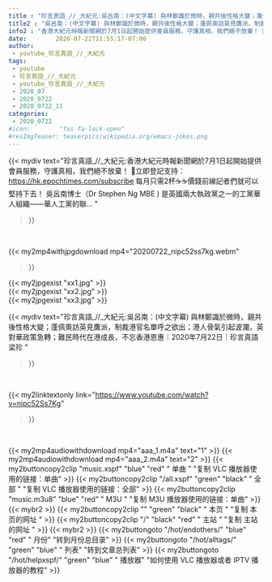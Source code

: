 ```yaml
---
title : "珍言真語_//_大紀元:吳呂南：(中文字幕) 與林鄭識於微時，親共後性格大變；蓬佩奧訪英見鷹派，制裁港官名單呼之欲出；港人骨氣引起波瀾，英對華政策急轉；難民時代在港成長，不忘香港恩惠｜2020年7月22日｜珍言真語 梁珍 "
title2 : "吳呂南：(中文字幕) 與林鄭識於微時，親共後性格大變；蓬佩奧訪英見鷹派，制裁港官名單呼之欲出；港人骨氣引起波瀾，英對華政策急轉；難民時代在港成長，不忘香港恩惠｜2020年7月22日｜珍言真語 梁珍 "
info2 : "香港大紀元時報新聞網於7月1日起開始提供會員服務，守護真相，我們絕不放棄！ 💎立即登記支持：https://hk.epochtimes.com/subscribe 每月只需2杯☕☕價錢前線記者們就可以堅持下去！ 吳呂南博士（Dr Stephen Ng MBE ) 是英國兩大執政黨之一的工黨華人組織——華人工黨的聯... "
date:        2020-07-22T11:55:17-07:00
author:
 - youtube_珍言真語_//_大紀元
tags:
 - youtube
 - 珍言真語_//_大紀元
 - youtube_珍言真語_//_大紀元
 - 2020_07
 - 2020_0722
 - 2020_0722_11
categories:
 - 2020_0722
#icon:        "fas fa-lock-open"
#resImgTeaser: teaserpics/wikipedia.org/emacs-jokes.png
---
```


{{< mydiv text="珍言真語_//_大紀元:香港大紀元時報新聞網於7月1日起開始提供會員服務，守護真相，我們絕不放棄！ 💎立即登記支持：https://hk.epochtimes.com/subscribe 每月只需2杯☕☕價錢前線記者們就可以堅持下去！ 吳呂南博士（Dr Stephen Ng MBE ) 是英國兩大執政黨之一的工黨華人組織——華人工黨的聯... "
>}}
<br>


{{< my2mp4withjpgdownload mp4="20200722_nipc52ss7kg.webm"
>}}

{{< my2jpgexist "xx1.jpg" >}}<br>
{{< my2jpgexist "xx2.jpg" >}}<br>
{{< my2jpgexist "xx3.jpg" >}}<br>



{{< mydiv text="珍言真語_//_大紀元:吳呂南：(中文字幕) 與林鄭識於微時，親共後性格大變；蓬佩奧訪英見鷹派，制裁港官名單呼之欲出；港人骨氣引起波瀾，英對華政策急轉；難民時代在港成長，不忘香港恩惠｜2020年7月22日｜珍言真語 梁珍 "
>}}
<br>

{{< my2linktextonly link="https://www.youtube.com/watch?v=nipc52Ss7Kg"
>}}


<br>

{{< my2mp4audiowithdownload mp4="aaa_1.m4a"    text="1" >}}
{{< my2mp4audiowithdownload mp4="aaa_2.m4a"    text="2" >}}
{{< my2buttoncopy2clip "music.xspf"        "blue"   "red"    " 单曲 "  "复制 VLC 播放器使用的链接：单曲" >}} {{< my2buttoncopy2clip "/all.xspf"         "green"  "black"  " 全部 "  "复制 VLC 播放器使用的链接：全部" >}} {{< my2buttoncopy2clip "music.m3u8"        "blue"   "red"    " M3U  "    "复制 M3U 播放器使用的链接：单曲" >}} {{< mybr2 >}} {{< my2buttoncopy2clip ""                  "green"  "black"  " 本页 "    "复制 本页的网址 " >}} {{< my2buttoncopy2clip "/"                 "black"  "red"    " 主站 "    "复制 主站的网址 " >}} {{< mybr2 >}} {{< my2buttongoto      "/hot/endothers/"   "blue"   "red"    " 月份"   "转到月份总目录" >}} {{< my2buttongoto      "/hot/alltags/"     "green"  "blue"   " 列表"   "转到文章总列表" >}} {{< my2buttongoto      "/hot/helpxspf/"    "green"  "blue"   " 播放器" "如何使用 VLC 播放器或者 IPTV 播放器的教程" >}} 
